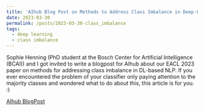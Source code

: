 ```yaml
---
title: 'AIhub Blog Post on Methods to Address Class Imbalance in Deep-Learning Based NLP'
date: 2023-03-30
permalink: /posts/2023-03-30-class_imbalance
tags:
  - deep learning
  - class imbalance
---
```


Sophie Henning (PhD student at the Bosch Center for Artificial Intelligence (BCAI)) and I got invited to write a blogpost for AIhub about our EACL 2023 paper on methods for addressing class imbalance in DL-based NLP. If you ever encountered the problem of your classifier only paying attention to the majority classes and wondered what to do about this, this article is for you. :)

<a href="https://aihub.org/2023/03/30/methods-for-addressing-class-imbalance-in-deep-learning-based-natural-language-processing/">AIhub BlogPost</a>
